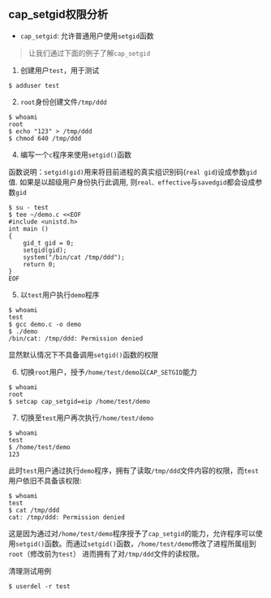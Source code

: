 ## cap_setgid权限分析

- `cap_setgid`: 允许普通用户使用`setgid`函数

> 让我们通过下面的例子了解`cap_setgid`

1. 创建用户`test`，用于测试

```shell
$ adduser test
```

2. `root`身份创建文件`/tmp/ddd`

```shell
$ whoami
root
$ echo "123" > /tmp/ddd
$ chmod 640 /tmp/ddd
```

4. 编写一个`c`程序来使用`setgid()`函数

函数说明：`setgid(gid)`用来将目前进程的真实组识别码(`real gid`)设成参数`gid`值. 如果是以超级用户身份执行此调用, 则`real、effective`与`savedgid`都会设成参数`gid`

```shell
$ su - test
$ tee ~/demo.c <<EOF
#include <unistd.h>
int main ()
{
    gid_t gid = 0;
    setgid(gid);
    system("/bin/cat /tmp/ddd");
    return 0;
}
EOF
```

5. 以`test`用户执行`demo`程序

```shell
$ whoami
test
$ gcc demo.c -o demo
$ ./demo
/bin/cat: /tmp/ddd: Permission denied
```

显然默认情况下不具备调用`setgid()`函数的权限

6. 切换`root`用户，授予`/home/test/demo`以`CAP_SETGID`能力

```shell
$ whoami
root
$ setcap cap_setgid=eip /home/test/demo
```

7. 切换至`test`用户再次执行`/home/test/demo`

```shell
$ whoami
test
$ /home/test/demo
123
```

此时`test`用户通过执行`demo`程序，拥有了读取`/tmp/ddd`文件内容的权限，而`test`用户依旧不具备该权限:

```shell
$ whoami
test
$ cat /tmp/ddd
cat: /tmp/ddd: Permission denied
```

这是因为通过对`/home/test/demo`程序授予了`cap_setgid`的能力，允许程序可以使用`setgid()`函数。而通过`setgid()`函数，`/home/test/demo`修改了进程所属组到`root`（修改前为`test`）
进而拥有了对`/tmp/ddd`文件的读权限。

清理测试用例

```shell
$ userdel -r test
```
